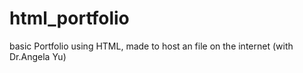 # html_portfolio
basic Portfolio using HTML, made to host an file on the internet (with Dr.Angela Yu)
